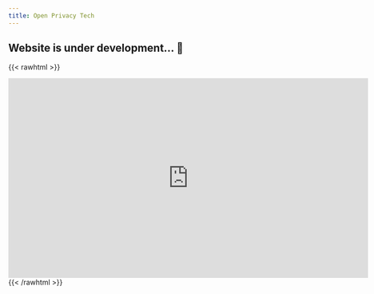 ```yaml
---
title: Open Privacy Tech
---
```


## Website is under development... 🎸

{{< rawhtml >}}
<iframe width="720" height="400" src="https://www.youtube.com/embed/v2AC41dglnM" title="AC/DC - Thunderstruck (Official Video)" frameborder="0" allow="accelerometer; autoplay; clipboard-write; encrypted-media; gyroscope; picture-in-picture" allowfullscreen></iframe>
{{< /rawhtml >}}